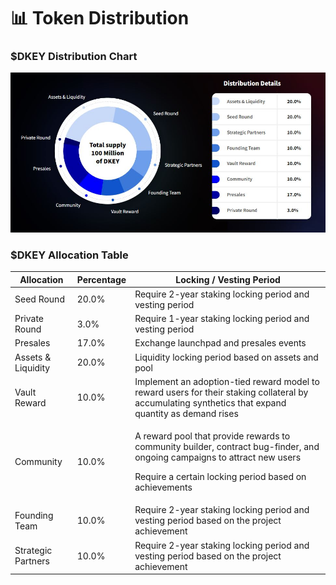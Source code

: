 # 📊 Token Distribution

### $DKEY Distribution Chart &#x20;

![](../.gitbook/assets/DKEY-distribution-chart.JPG)



### $DKEY Allocation Table

| Allocation         | Percentage | Locking / Vesting Period                                                                                                                                                                             |
| ------------------ | ---------- | ---------------------------------------------------------------------------------------------------------------------------------------------------------------------------------------------------- |
| Seed Round         | 20.0%      | Require 2-year staking locking period and vesting period                                                                                                                                             |
| Private Round      | 3.0%       | Require 1-year staking locking period and vesting period                                                                                                                                             |
| Presales           | 17.0%      | Exchange launchpad and presales events                                                                                                                                                               |
| Assets & Liquidity | 20.0%      | Liquidity locking period based on assets and pool                                                                                                                                                    |
| Vault Reward       | 10.0%      | Implement an adoption-tied reward model to reward users for their staking collateral by accumulating synthetics that expand quantity as demand rises                                                 |
| Community          | 10.0%      | <p>A reward pool that provide rewards to community builder, contract bug-finder, and ongoing campaigns to attract new users </p><p></p><p>Require a certain locking period based on achievements</p> |
| Founding Team      | 10.0%      | Require 2-year staking locking period and vesting period based on the project achievement                                                                                                            |
| Strategic Partners | 10.0%      | Require 2-year staking locking period and vesting period based on the project achievement                                                                                                            |



